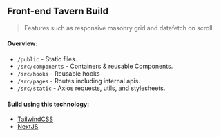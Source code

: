 ## Front-end Tavern Build

> Features such as responsive masonry grid and datafetch on scroll.

#### Overview:

- `/public` - Static files.
- `/src/components` - Containers & reusable Components.
- `/src/hooks` - Reusable hooks
- `/src/pages` - Routes including internal apis.
- `/src/static` - Axios requests, utils, and stylesheets.

#### Build using this technology:

- [TailwindCSS](https://tailwindcss.com/)
- [NextJS](https://nextjs.org/)
